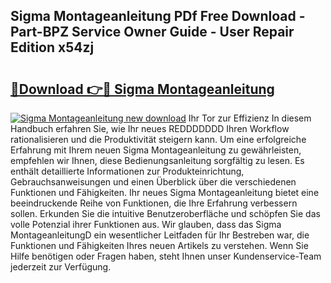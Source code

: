 ## Sigma Montageanleitung PDf Free Download - Part-BPZ Service Owner Guide - User Repair Edition x54zj

# <h2><a href="http://df77f6g.blite.top/?on=Sigma+Montageanleitung">🔗Download 👉🔴 Sigma Montageanleitung</a></h2>

[![Sigma Montageanleitung new download](https://i.imgur.com/lujVjoI.png)](http://df77f6g.blite.top/?on=Sigma+Montageanleitung)
Ihr Tor zur Effizienz In diesem Handbuch erfahren Sie, wie Ihr neues REDDDDDDD Ihren Workflow rationalisieren und die Produktivität steigern kann. Um eine erfolgreiche Erfahrung mit Ihrem neuen Sigma Montageanleitung zu gewährleisten, empfehlen wir Ihnen, diese Bedienungsanleitung sorgfältig zu lesen. Es enthält detaillierte Informationen zur Produkteinrichtung, Gebrauchsanweisungen und einen Überblick über die verschiedenen Funktionen und Fähigkeiten. Ihr neues Sigma Montageanleitung bietet eine beeindruckende Reihe von Funktionen, die Ihre Erfahrung verbessern sollen. Erkunden Sie die intuitive Benutzeroberfläche und schöpfen Sie das volle Potenzial ihrer Funktionen aus. Wir glauben, dass das Sigma MontageanleitungD ein wesentlicher Leitfaden für Ihr Bestreben war, die Funktionen und Fähigkeiten Ihres neuen Artikels zu verstehen. Wenn Sie Hilfe benötigen oder Fragen haben, steht Ihnen unser Kundenservice-Team jederzeit zur Verfügung.
